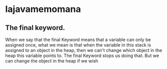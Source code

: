 # lajavamemomana

## The final keyword.
When we say that the final Keyword means that a variable can only be assigned once, what we mean is that when the variable in this stack is assigned to an object in the heap, then we can't change which object in the heap this variable points to. The final Keyword stops us doing that. But we can change the object in the heap if we wish
